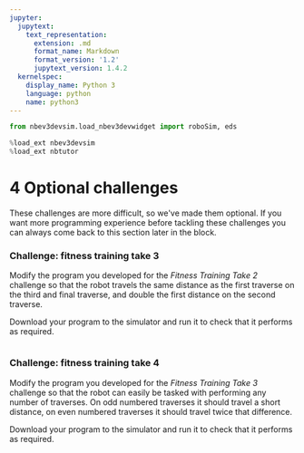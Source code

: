 ```yaml
---
jupyter:
  jupytext:
    text_representation:
      extension: .md
      format_name: Markdown
      format_version: '1.2'
      jupytext_version: 1.4.2
  kernelspec:
    display_name: Python 3
    language: python
    name: python3
---
```


```python
from nbev3devsim.load_nbev3devwidget import roboSim, eds

%load_ext nbev3devsim
%load_ext nbtutor
```

# 4 Optional challenges


These challenges are more difficult, so we've made them optional. If you want more programming experience before tackling these challenges you can always come back to this section later in the block.


### Challenge: fitness training take 3

Modify the program you developed for the *Fitness Training Take 2* challenge so that the robot travels the same distance as the first traverse on the third and final traverse, and double the first distance on the second traverse.

Download your program to the simulator and run it to check that it performs as required.

```python

```

### Challenge: fitness training take 4

Modify the program you developed for the *Fitness Training Take 3* challenge so that the robot can easily be tasked with performing any number of traverses. On odd numbered traverses it should travel a short distance, on even numbered traverses it should travel twice that difference.

Download your program to the simulator and run it to check that it performs as required.

```python

```
